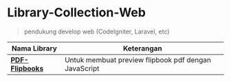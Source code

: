 # Library-Collection-Web
> pendukung develop web (CodeIgniter, Laravel, etc)

| Nama Library | Keterangan |
| --- | --- |
| **[PDF-Flipbooks](https://github.com/erayakartuna/pdf-flipbook)** | Untuk membuat preview flipbook pdf dengan JavaScript |
